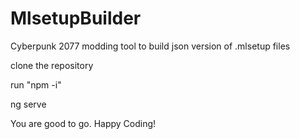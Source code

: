 # MlsetupBuilder
Cyberpunk 2077 modding tool to build json version of .mlsetup files

clone the repository

run "npm -i"

ng serve

You are good to go. Happy Coding!
